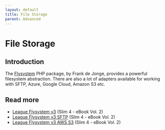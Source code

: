 ```yaml
---
layout: default
title: File Storage
parent: Advanced
---
```


# File Storage

## Introduction

The [Flysystem](https://flysystem.thephpleague.com/) PHP package,
by Frank de Jonge, provides a powerful filesystem abstraction.
There are also a lot of adapters available for working with 
SFTP, Azure, Google Cloud, Amazon S3 etc. 

## Read more

* [League Flysystem v3](https://ko-fi.com/s/e592c10b5f) (Slim 4 - eBook Vol. 2)
* [League Flysystem v3 SFTP](https://ko-fi.com/s/e592c10b5f) (Slim 4 - eBook Vol. 2)
* [League Flysystem v3 AWS S3](https://ko-fi.com/s/e592c10b5f) (Slim 4 - eBook Vol. 2)
